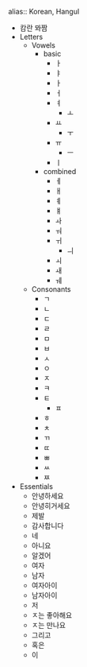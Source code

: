 alias:: Korean, Hangul

- 캄란 뫄짬
- Letters
	- Vowels
		- basic
			- ㅏ
			- ㅑ
			- ㅏ
			- ㅓ
			- ㅕ
				- ㅗ
			- ㅛ
				- ㅜ
			- ㅠ
				- ㅡ
			- ㅣ
		- combined
			- ㅔ
			- ㅐ
			- ㅖ
			- ㅒ
			- ㅘ
			- ㅝ
			- ㅟ
				- ㅢ
			- ㅚ
			- ㅙ
			- ㅞ
	- Consonants
		- ㄱ
		- ㄴ
		- ㄷ
		- ㄹ
		- ㅁ
		- ㅂ
		- ㅅ
		- ㅇ
		- ㅈ
		- ㅋ
		- ㅌ
			- ㅍ
		- ㅎ
		- ㅊ
		- ㄲ
		- ㄸ
		- ㅃ
		- ㅆ
		- ㅉ
- Essentials
	- 안녕하세요
	- 안녕히거세요
	- 제발
	- 감사합니다
	- 네
	- 아니요
	- 알겠어
	- 여자
	- 남자
	- 여자아이
	- 남자아이
	- 저
	- ㅈ는 좋아해요
	- ㅈ는 만나요
	- 그리고
	- 혹은
	- 이